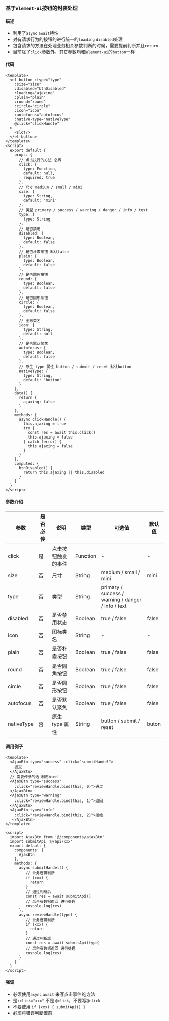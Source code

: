 ### 基于`element-ui`按钮的封装处理

#### 描述
* 利用了`async` `await`特性
* 对有请求行为的按钮的进行统一的`loading` `disabled`处理
* 包含请求的方法在处理业务相关参数判断的时候，需要提前判断并且`return`
* 目前除了`click`参数外，其它参数均和`element-ui`的`button`一样

#### 代码
```
<template>
  <el-button :type="type"
    :size="size"
    :disabled="btnDisabled"
    :loading="ajaxing"
    :plain="plain"
    :round="round"
    :circle="circle"
    :icon="icon"
    :autofocus="autofocus"
    :native-type="nativeType"
    @click="clickHandle"
  >
    <slot/>
  </el-button>
</template>
<script>
  export default {
    props: {
      // 点击执行的方法 必传
      click: {
        type: Function,
        default: null,
        required: true
      },
      // 尺寸 medium / small / mini
      size: {
        type: String,
        default: 'mini'
      },
      // 类型 primary / success / warning / danger / info / text
      type: {
        type: String
      },
      // 是否禁用
      disabled: {
        type: Boolean,
        default: false
      },
      // 是否朴素按钮 默认false
      plain: {
        type: Boolean,
        default: false
      },
      // 是否圆角按钮
      round: {
        type: Boolean,
        default: false
      },
      // 是否圆形按钮
      circle: {
        type: Boolean,
        default: false
      },
      // 图标类名
      icon: {
        type: String,
        default: null
      },
      // 是否默认聚焦
      autofocus: {
        type: Boolean,
        default: false
      },
      // 原生 type 属性 button / submit / reset 默认button
      nativeType: {
        type: String,
        default: 'button'
      }
    },
    data() {
      return {
        ajaxing: false
      }
    },
    methods: {
      async clickHandle() {
        this.ajaxing = true
        try {
          const res = await this.click()
          this.ajaxing = false
        } catch (error) {
          this.ajaxing = false
        }
      }
    },
    computed: {
      btnDisabled() {
        return this.ajaxing || this.disabled
      }
    }
  }
</script>
```

#### 参数介绍

| 参数 | 是否必传 | 说明 | 类型 | 可选值 | 默认值 |
| --- | --- | --- | --- | --- | --- |
| click | 是 | 点击按钮触发的事件 | Function | - | -
| size | 否 | 尺寸 | String | medium / small / mini | mini |
| type | 否 | 类型 | String | primary / success / warning / danger / info / text |
| disabled | 否 | 是否禁用状态 | Boolean | true / false | false
| icon | 否 | 图标类名 | String | - | - |
| plain | 否 | 是否朴素按钮 | Boolean | true / false | false
| round | 否 | 是否圆角按钮 | Boolean | true / false | false
| circle | 否 | 是否圆形按钮 | Boolean | true / false | false
| autofocus | 否 | 是否默认聚焦 | Boolean | true / false | false
| nativeType | 否 | 原生 type 属性 | String | button / submit / reset | buton



#### 调用例子
```
<template>
  <AjaxBtn type="success" :click="submitHandel">
  	提交
  </AjaxBtn>
  // 需要传参的话 利用bind
  <AjaxBtn type="success"
    :click="reviewHandle.bind(this, 0)">通过
  </AjaxBtn>
  <AjaxBtn type="warning"
    :click="reviewHandle.bind(this, 1)">退回
  </AjaxBtn>
  <AjaxBtn type="info"
    :click="reviewHandle.bind(this, 2)">拒绝
   </AjaxBtn>
</template>

<script>
  import AjaxBtn from '@/components/ajaxBtn'
  import submitApi '@/api/xxx'
  export default {
  	components: {
  	  AjaxBtn
  	},
  	methods: {
  	  async submitHandel() {
		 // 业务逻辑判断
		 if (xxx) {
		   return
		 }
		 // 通过判断后
		 const res = await submitApi()
		 // 后台有数据返回 进行处理
		 cosnole.log(res)
  	  },
  	  async reviewHandle(type) {
		 // 业务逻辑判断
		 if (xxx) {
		   return
		 }
		 // 通过判断后
		 const res = await submitApi(type)
		 // 后台有数据返回 进行处理
		 cosnole.log(res)
  	  }
  	}
  }
</script>
```

#### 强调
* 必须使用`async` `await` 来写点击事件的方法
* 是`:click="xxx"` 不是 `@click`，不要写`@click`
* 不要使用 `if (xxx) { submitApi() }`
* 必须将错误判断置前

